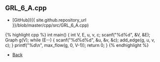 ## GRL_6_A.cpp

- [GitHub]({{ site.github.repository_url }}/blob/master/cpp/src/GRL_6_A.cpp)

{% highlight cpp %}
int main() {
  int V, E, u, v, c;
  scanf("%d%d", &V, &E);
  Graph<int> g(V);
  while (E--) {
    scanf("%d%d%d", &u, &v, &c);
    add_edge(g, u, v, c);
  }
  printf("%d\n", max_flow(g, 0, V-1));
  return 0;
}
{% endhighlight %}

- [Back](../../..)
